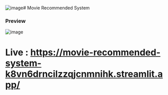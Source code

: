 ![image](https://github.com/user-attachments/assets/aeb1744b-4b6c-422c-97c3-58010e09743b)# Movie Recommended System
### Preview
![image](https://github.com/user-attachments/assets/349cb871-5f56-45e0-9d0f-acb0e105bf59)

# Live : https://movie-recommended-system-k8vn6drncilzzqjcnmnihk.streamlit.app/
